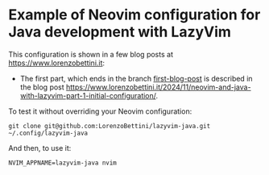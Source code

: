 # Example of Neovim configuration for Java development with LazyVim

This configuration is shown in a few blog posts at <https://www.lorenzobettini.it>:

* The first part, which ends in the branch [first-blog-post](https://github.com/LorenzoBettini/lazyvim-java/tree/first-blog-post) is described in the blog post <https://www.lorenzobettini.it/2024/11/neovim-and-java-with-lazyvim-part-1-initial-configuration/>.

To test it without overriding your Neovim configuration:

```shell
git clone git@github.com:LorenzoBettini/lazyvim-java.git ~/.config/lazyvim-java
```

And then, to use it:

```shell
NVIM_APPNAME=lazyvim-java nvim
```

